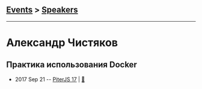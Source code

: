 ## [Events](../README.md) > [Speakers](../speakers.md)
---

# Александр Чистяков

## Практика использования Docker
- 2017 Sep 21 -- [PiterJS 17](https://www.youtube.com/watch?v=QG6uUxfY2mE)  | [:notebook:](https://github.com/piterjs/piterjs.org/blob/master/events/17/Docker_for_JS_people.pdf)  
